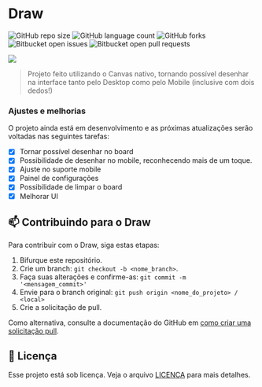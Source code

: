 # Draw

![GitHub repo size](https://img.shields.io/github/repo-size/phedrakeson/draw?style=for-the-badge)
![GitHub language count](https://img.shields.io/github/languages/count/phedrakeson/draw?style=for-the-badge)
![GitHub forks](https://img.shields.io/github/forks/phedrakeson/draw?style=for-the-badge)
![Bitbucket open issues](https://img.shields.io/bitbucket/issues/phedrakeson/draw?style=for-the-badge)
![Bitbucket open pull requests](https://img.shields.io/bitbucket/pr-raw/phedrakeson/draw?style=for-the-badge)

![](https://i.gyazo.com/17a81def62ce3f4b8ca4ae48cc639606.png)

> Projeto feito utilizando o Canvas nativo, tornando possível desenhar na interface tanto pelo Desktop como pelo Mobile (inclusive com dois dedos!)

### Ajustes e melhorias

O projeto ainda está em desenvolvimento e as próximas atualizações serão voltadas nas seguintes tarefas:

- [x] Tornar possível desenhar no board
- [x] Possibilidade de desenhar no mobile, reconhecendo mais de um toque.
- [x] Ajuste no suporte mobile
- [x] Painel de configurações
- [x] Possibilidade de limpar o board
- [x] Melhorar UI

## 📫 Contribuindo para o Draw

Para contribuir com o Draw, siga estas etapas:

1. Bifurque este repositório.
2. Crie um branch: `git checkout -b <nome_branch>`.
3. Faça suas alterações e confirme-as: `git commit -m '<mensagem_commit>'`
4. Envie para o branch original: `git push origin <nome_do_projeto> / <local>`
5. Crie a solicitação de pull.

Como alternativa, consulte a documentação do GitHub em [como criar uma solicitação pull](https://help.github.com/en/github/collaborating-with-issues-and-pull-requests/creating-a-pull-request).


## 📝 Licença

Esse projeto está sob licença. Veja o arquivo [LICENÇA](LICENSE.md) para mais detalhes.
